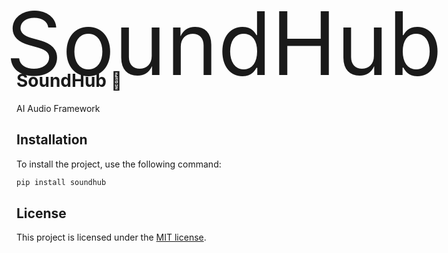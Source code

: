 
<p align="center">
  <img src="SoundHub.png" alt="SoundHub" style="display:block; margin:auto; transform: scale(10.0);" />
</p>

# SoundHub 🎵

AI Audio Framework 

## Installation

To install the project, use the following command:

```python
pip install soundhub
```

## License

This project is licensed under the [MIT license](./LICENSE).
